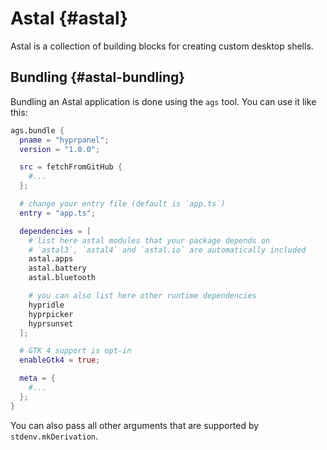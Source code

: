 # Astal {#astal}

Astal is a collection of building blocks for creating custom desktop shells.

## Bundling {#astal-bundling}

Bundling an Astal application is done using the `ags` tool. You can use it like this:

```nix
ags.bundle {
  pname = "hyprpanel";
  version = "1.0.0";

  src = fetchFromGitHub {
    #...
  };

  # change your entry file (default is `app.ts`)
  entry = "app.ts";

  dependencies = [
    # list here astal modules that your package depends on
    # `astal3`, `astal4` and `astal.io` are automatically included
    astal.apps
    astal.battery
    astal.bluetooth

    # you can also list here other runtime dependencies
    hypridle
    hyprpicker
    hyprsunset
  ];

  # GTK 4 support is opt-in
  enableGtk4 = true;

  meta = {
    #...
  };
}
```

You can also pass all other arguments that are supported by `stdenv.mkDerivation`.
